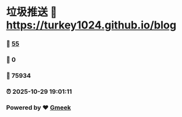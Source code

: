 # 垃圾推送 :link: https://turkey1024.github.io/blog 
### :page_facing_up: [55](https://turkey1024.github.io/blog/tag.html) 
### :speech_balloon: 0 
### :hibiscus: 75934 
### :alarm_clock: 2025-10-29 19:01:11 
### Powered by :heart: [Gmeek](https://github.com/Meekdai/Gmeek)
